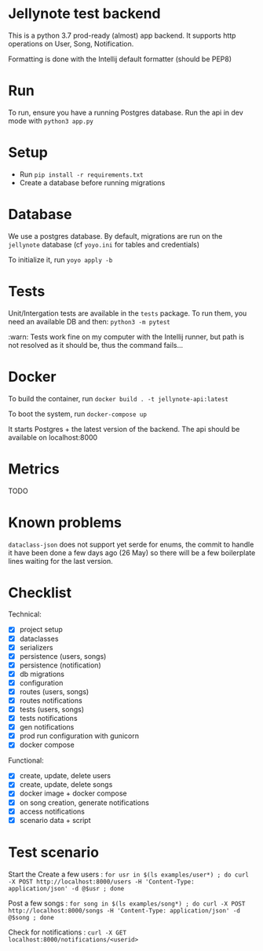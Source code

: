 # Jellynote test backend

This is a python 3.7 prod-ready (almost) app backend.
It supports http operations on User, Song, Notification.

Formatting is done with the Intellij default formatter (should be PEP8)

# Run

To run, ensure you have a running Postgres database.
Run the api in dev mode with `python3 app.py`

# Setup

- Run `pip install -r requirements.txt`
- Create a database before running migrations

# Database

We use a postgres database.
By default, migrations are run on the `jellynote` database (cf `yoyo.ini` for tables and credentials)

To initialize it, run `yoyo apply -b`

# Tests

Unit/Intergation tests are available in the `tests` package.
To run them, you need an available DB and then:
`python3 -m pytest`

:warn: Tests work fine on my computer with the Intellij runner, but path is not resolved as it should be, thus the command fails...


# Docker

To build the container, run
`docker build . -t jellynote-api:latest`

To boot the system, run
`docker-compose up`

It starts Postgres + the latest version of the backend.
The api should be available on localhost:8000

# Metrics

TODO

# Known problems

`dataclass-json` does not support yet serde for enums, the commit to handle it have been done a few days ago (26 May) so there will be a few boilerplate lines waiting for the last version.


# Checklist

Technical:
- [x] project setup
- [x] dataclasses
- [x] serializers
- [x] persistence (users, songs)
- [x] persistence (notification)
- [x] db migrations
- [x] configuration
- [x] routes (users, songs)
- [x] routes notifications
- [x] tests (users, songs)
- [x] tests notifications
- [x] gen notifications
- [x] prod run configuration with gunicorn
- [x] docker compose

Functional:
- [x] create, update, delete users
- [x] create, update, delete songs
- [x] docker image + docker compose 
- [x] on song creation, generate notifications
- [x] access notifications
- [x] scenario data + script

# Test scenario

Start the 
Create a few users :
`for usr in $(ls examples/user*) ; do curl -X POST http://localhost:8000/users -H 'Content-Type: application/json' -d @$usr ; done`

Post a few songs :
`for song in $(ls examples/song*) ; do curl -X POST http://localhost:8000/songs -H 'Content-Type: application/json' -d @$song ; done`

Check for notifications :
`curl -X GET localhost:8000/notifications/<userid>`